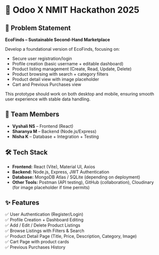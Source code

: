 # 🚀 Odoo X NMIT Hackathon 2025  

## 📌 Problem Statement
**EcoFinds – Sustainable Second-Hand Marketplace**  

Develop a foundational version of EcoFinds, focusing on:  
- Secure user registration/login  
- Profile creation (basic username + editable dashboard)  
- Product listing management (Create, Read, Update, Delete)  
- Product browsing with search + category filters  
- Product detail view with image placeholder  
- Cart and Previous Purchases view  

This prototype should work on both desktop and mobile, ensuring smooth user experience with stable data handling.

## 👥 Team Members
- **Vyshali NS** – Frontend (React)  
- **Sharanya M** – Backend (Node.js/Express)  
- **Nisha K** – Database + Integration + Testing  

## 🛠️ Tech Stack
- **Frontend:** React (Vite), Material UI, Axios  
- **Backend:** Node.js, Express, JWT Authentication  
- **Database:** MongoDB Atlas / SQLite (depending on deployment)  
- **Other Tools:** Postman (API testing), GitHub (collaboration), Cloudinary (for image placeholder if time permits)  

## ✨ Features
 ✅ User Authentication (Register/Login)  
 ✅ Profile Creation + Dashboard Editing  
 ✅ Add / Edit / Delete Product Listings  
 ✅ Browse Listings with Filters & Search  
 ✅ Product Detail Page (Title, Price, Description, Category, Image)  
 ✅ Cart Page with product cards  
 ✅ Previous Purchases History  
